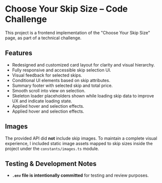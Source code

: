 # Choose Your Skip Size – Code Challenge

This project is a frontend implementation of the "Choose Your Skip Size" page, as part of a technical challenge.

## Features

-   Redesigned and customized card layout for clarity and visual hierarchy.
-   Fully responsive and accessible skip selection UI.
-   Visual feedback for selected skips.
-   Conditional UI elements based on skip attributes.
-   Summary footer with selected skip and total price.
-   Smooth scroll into view on selection.
-   Skeleton loader placeholders shown while loading skip data to improve UX and indicate loading state.
-   Applied hover and selection effects.
-   Applied hover and selection effects.

## Images

The provided API did **not** include skip images. To maintain a complete visual experience, I included static image assets mapped to skip sizes inside the project under the `constants/images.ts` module.

## Testing & Development Notes

-   **`.env` file is intentionally committed** for testing and review purposes.
